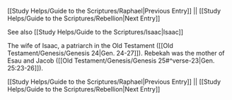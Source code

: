 [[Study Helps/Guide to the Scriptures/Raphael|Previous Entry]]  ||  [[Study Helps/Guide to the Scriptures/Rebellion|Next Entry]]

 See also [[Study Helps/Guide to the Scriptures/Isaac|Isaac]]

 The wife of Isaac, a patriarch in the Old Testament ([[Old Testament/Genesis/Genesis 24|Gen. 24-27]]). Rebekah was the mother of Esau and Jacob ([[Old Testament/Genesis/Genesis 25#^verse-23|Gen. 25:23-26]]).

[[Study Helps/Guide to the Scriptures/Raphael|Previous Entry]]  ||  [[Study Helps/Guide to the Scriptures/Rebellion|Next Entry]]